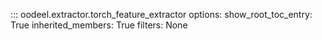 ::: oodeel.extractor.torch_feature_extractor
    options:
        show_root_toc_entry: True
        inherited_members: True
        filters: None
